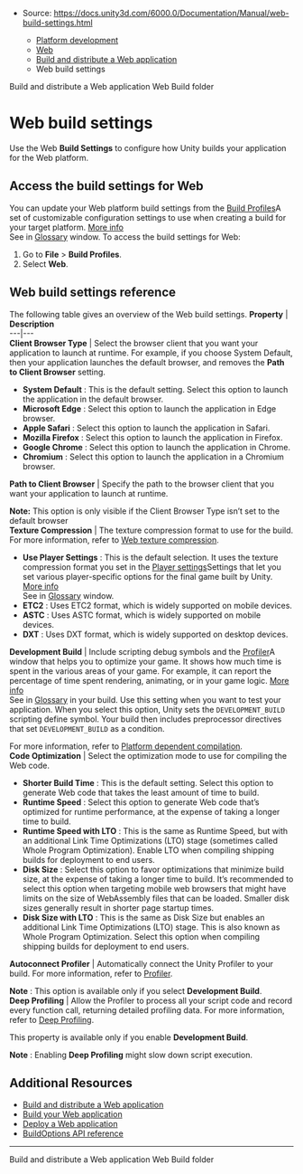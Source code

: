 * Source: https://docs.unity3d.com/6000.0/Documentation/Manual/web-build-settings.html

  * [Platform development ](https://docs.unity3d.com/6000.0/Documentation/Manual/PlatformSpecific.html)
  * [Web](https://docs.unity3d.com/6000.0/Documentation/Manual/webgl.html)
  * [Build and distribute a Web application](https://docs.unity3d.com/6000.0/Documentation/Manual/webgl-building-distribution.html)
  * Web build settings


[](https://docs.unity3d.com/6000.0/Documentation/Manual/webgl-building-distribution.html)
Build and distribute a Web application
[](https://docs.unity3d.com/6000.0/Documentation/Manual/webgl-building.html)
Web Build folder
# Web build settings
Use the Web **Build Settings** to configure how Unity builds your application for the Web platform.
## Access the build settings for Web
You can update your Web platform build settings from the [Build Profiles](https://docs.unity3d.com/6000.0/Documentation/Manual/BuildSettings.html)A set of customizable configuration settings to use when creating a build for your target platform. [More info](https://docs.unity3d.com/6000.0/Documentation/Manual/build-profiles.html)  
See in [Glossary](https://docs.unity3d.com/6000.0/Documentation/Manual/Glossary.html#Buildprofile) window.
To access the build settings for Web: 
  1. Go to **File** > **Build Profiles**. 
  2. Select **Web**. 


## Web build settings reference
The following table gives an overview of the Web build settings. 
**Property** | **Description**  
---|---  
**Client Browser Type** | Select the browser client that you want your application to launch at runtime. For example, if you choose System Default, then your application launches the default browser, and removes the **Path to Client Browser** setting. 
  * **System Default** : This is the default setting. Select this option to launch the application in the default browser.
  * **Microsoft Edge** : Select this option to launch the application in Edge browser.
  * **Apple Safari** : Select this option to launch the application in Safari.
  * **Mozilla Firefox** : Select this option to launch the application in Firefox.
  * **Google Chrome** : Select this option to launch the application in Chrome.
  * **Chromium** : Select this option to launch the application in a Chromium browser.

  
**Path to Client Browser** | Specify the path to the browser client that you want your application to launch at runtime.  
  
**Note:** This option is only visible if the Client Browser Type isn’t set to the default browser  
**Texture Compression** | The texture compression format to use for the build. For more information, refer to [Web texture compression](https://docs.unity3d.com/6000.0/Documentation/Manual/webgl-texture-compression.html). 
  * **Use Player Settings** : This is the default selection. It uses the texture compression format you set in the [Player settings](https://docs.unity3d.com/6000.0/Documentation/Manual/class-PlayerSettingsWebGL.html)Settings that let you set various player-specific options for the final game built by Unity. [More info](https://docs.unity3d.com/6000.0/Documentation/Manual/class-PlayerSettings.html)  
See in [Glossary](https://docs.unity3d.com/6000.0/Documentation/Manual/Glossary.html#PlayerSettings) window.
  * **ETC2** : Uses ETC2 format, which is widely supported on mobile devices.
  * **ASTC** : Uses ASTC format, which is widely supported on mobile devices.
  * **DXT** : Uses DXT format, which is widely supported on desktop devices.

  
**Development Build** | Include scripting debug symbols and the [Profiler](https://docs.unity3d.com/6000.0/Documentation/Manual/Profiler.html)A window that helps you to optimize your game. It shows how much time is spent in the various areas of your game. For example, it can report the percentage of time spent rendering, animating, or in your game logic. [More info](https://docs.unity3d.com/6000.0/Documentation/Manual/Profiler.html)  
See in [Glossary](https://docs.unity3d.com/6000.0/Documentation/Manual/Glossary.html#Profiler) in your build. Use this setting when you want to test your application. When you select this option, Unity sets the `DEVELOPMENT_BUILD` scripting define symbol. Your build then includes preprocessor directives that set `DEVELOPMENT_BUILD` as a condition.  
  
For more information, refer to [Platform dependent compilation](https://docs.unity3d.com/6000.0/Documentation/Manual/platform-dependent-compilation.html).  
**Code Optimization** | Select the optimization mode to use for compiling the Web code. 
  * **Shorter Build Time** : This is the default setting. Select this option to generate Web code that takes the least amount of time to build.
  * **Runtime Speed** : Select this option to generate Web code that’s optimized for runtime performance, at the expense of taking a longer time to build.
  * **Runtime Speed with LTO** : This is the same as Runtime Speed, but with an additional Link Time Optimizations (LTO) stage (sometimes called Whole Program Optimization). Enable LTO when compiling shipping builds for deployment to end users.
  * **Disk Size** : Select this option to favor optimizations that minimize build size, at the expense of taking a longer time to build. It’s recommended to select this option when targeting mobile web browsers that might have limits on the size of WebAssembly files that can be loaded. Smaller disk sizes generally result in shorter page startup times.
  * **Disk Size with LTO** : This is the same as Disk Size but enables an additional Link Time Optimizations (LTO) stage. This is also known as Whole Program Optimization. Select this option when compiling shipping builds for deployment to end users.

  
**Autoconnect Profiler** | Automatically connect the Unity Profiler to your build. For more information, refer to [Profiler](https://docs.unity3d.com/6000.0/Documentation/Manual/Profiler.html).  
  
**Note** : This option is available only if you select **Development Build**.  
**Deep Profiling** | Allow the Profiler to process all your script code and record every function call, returning detailed profiling data. For more information, refer to [Deep Profiling](https://docs.unity3d.com/6000.0/Documentation/Manual/ProfilerWindow.html#deep-profiling).   
  
This property is available only if you enable **Development Build**.   
  
**Note** : Enabling **Deep Profiling** might slow down script execution.  
## Additional Resources
  * [Build and distribute a Web application](https://docs.unity3d.com/6000.0/Documentation/Manual/webgl-building-distribution.html)
  * [Build your Web application](https://docs.unity3d.com/6000.0/Documentation/Manual/webgl-building.html)
  * [Deploy a Web application](https://docs.unity3d.com/6000.0/Documentation/Manual/webgl-deploying.html)
  * [BuildOptions API reference](https://docs.unity3d.com/6000.0/Documentation/ScriptReference/BuildOptions.html)


* * *
[](https://docs.unity3d.com/6000.0/Documentation/Manual/webgl-building-distribution.html)
Build and distribute a Web application
[](https://docs.unity3d.com/6000.0/Documentation/Manual/webgl-building.html)
Web Build folder
